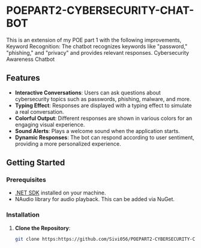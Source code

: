 # POEPART2-CYBERSECURITY-CHAT-BOT
This is an extension of my POE part 1 with the following improvements, Keyword Recognition: The chatbot recognizes keywords like "password," "phishing," and "privacy" and provides relevant responses.
Cybersecurity Awareness Chatbot


## Features

- **Interactive Conversations**: Users can ask questions about cybersecurity topics such as passwords, phishing, malware, and more.
- **Typing Effect**: Responses are displayed with a typing effect to simulate a real conversation.
- **Colorful Output**: Different responses are shown in various colors for an engaging visual experience.
- **Sound Alerts**: Plays a welcome sound when the application starts.
- **Dynamic Responses**: The bot can respond according to user sentiment, providing a more personalized experience.

## Getting Started

### Prerequisites

- [.NET SDK](https://dotnet.microsoft.com/download) installed on your machine.
- NAudio library for audio playback. This can be added via NuGet.

### Installation

1. **Clone the Repository**:
   ```bash
   git clone https:https://github.com/Sivi056/POEPART2-CYBERSECURITY-CHAT-BOT.git
